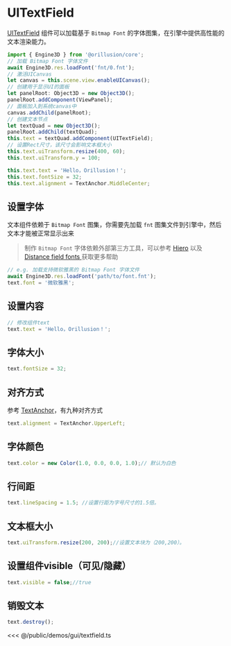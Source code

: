 # UITextField

[UITextField](/api/classes/UITextField.md) 组件可以加载基于 `Bitmap Font` 的字体图集，在引擎中提供高性能的文本渲染能力。

```ts
import { Engine3D } from '@orillusion/core';
// 加载 Bitmap Font 字体文件
await Engine3D.res.loadFont('fnt/0.fnt');
// 激活UICanvas
let canvas = this.scene.view.enableUICanvas();
// 创建用于显示UI的面板
let panelRoot: Object3D = new Object3D();
panelRoot.addComponent(ViewPanel);
// 面板加入到系统canvas中
canvas.addChild(panelRoot);
// 创建文本节点
let textQuad = new Object3D();
panelRoot.addChild(textQuad);
this.text = textQuad.addComponent(UITextField);
// 设置Rect尺寸，该尺寸会影响文本框大小
this.text.uiTransform.resize(400, 60);
this.text.uiTransform.y = 100;

this.text.text = 'Hello，Orillusion！';
this.text.fontSize = 32;
this.text.alignment = TextAnchor.MiddleCenter;
```

## 设置字体
文本组件依赖于 `Bitmap Font` 图集，你需要先加载 `fnt` 图集文件到引擎中，然后文本才能被正常显示出来
> 制作 `Bitmap Font` 字体依赖外部第三方工具，可以参考 [Hiero](https://libgdx.com/wiki/tools/hiero) 以及 [Distance field fonts
](https://libgdx.com/wiki/graphics/2d/fonts/distance-field-fonts) 获取更多帮助
```ts
// e.g. 加载支持微软雅黑的 Bitmap Font 字体文件
await Engine3D.res.loadFont('path/to/font.fnt');
text.font = '微软雅黑';
```

## 设置内容
```ts
// 修改组件text
text.text = 'Hello，Orillusion！';
```

## 字体大小
```ts
text.fontSize = 32;
```

## 对齐方式
参考 [TextAnchor](/api/enums/TextAnchor.md)，有九种对齐方式
```ts
text.alignment = TextAnchor.UpperLeft;
```

## 字体颜色
```ts
text.color = new Color(1.0, 0.0, 0.0, 1.0);// 默认为白色
```

## 行间距
```ts
text.lineSpacing = 1.5; //设置行距为字号尺寸的1.5倍。
```

## 文本框大小
```ts
text.uiTransform.resize(200, 200);//设置文本块为（200,200）。
```

## 设置组件visible（可见/隐藏）
```ts
text.visible = false;//true
```

## 销毁文本
```ts
text.destroy();
```

<Demo :height="500" src="/demos/gui/textfield.ts"></Demo>

<<< @/public/demos/gui/textfield.ts